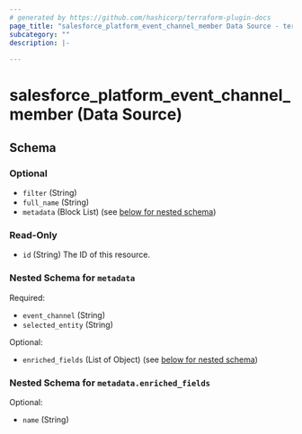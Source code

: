 ```yaml
---
# generated by https://github.com/hashicorp/terraform-plugin-docs
page_title: "salesforce_platform_event_channel_member Data Source - terraform-provider-salesforce"
subcategory: ""
description: |-
  
---
```


# salesforce_platform_event_channel_member (Data Source)





<!-- schema generated by tfplugindocs -->
## Schema

### Optional

- `filter` (String)
- `full_name` (String)
- `metadata` (Block List) (see [below for nested schema](#nestedblock--metadata))

### Read-Only

- `id` (String) The ID of this resource.

<a id="nestedblock--metadata"></a>
### Nested Schema for `metadata`

Required:

- `event_channel` (String)
- `selected_entity` (String)

Optional:

- `enriched_fields` (List of Object) (see [below for nested schema](#nestedatt--metadata--enriched_fields))

<a id="nestedatt--metadata--enriched_fields"></a>
### Nested Schema for `metadata.enriched_fields`

Optional:

- `name` (String)
